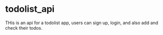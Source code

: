 # todolist_api
THis is an api for a todolist app, users can sign up, login, and also add and check their todos.
